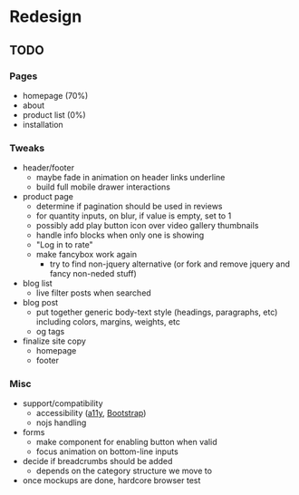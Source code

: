 # Redesign

## TODO

### Pages

- homepage (70%)
- about
- product list (0%)
- installation

### Tweaks

- header/footer
  - maybe fade in animation on header links underline
  - build full mobile drawer interactions
- product page
  - determine if pagination should be used in reviews
  - for quantity inputs, on blur, if value is empty, set to 1
  - possibly add play button icon over video gallery thumbnails
  - handle info blocks when only one is showing
  - "Log in to rate"
  - make fancybox work again
    - try to find non-jquery alternative (or fork and remove jquery and fancy non-neded stuff)
- blog list
  - live filter posts when searched
- blog post
  - put together generic body-text style (headings, paragraphs, etc) including colors, margins, weights, etc
  - og tags
- finalize site copy
  - homepage
  - footer

### Misc

- support/compatibility
  - accessibility ([a11y](http://a11yproject.com/checklist.html), [Bootstrap](https://getbootstrap.com/docs/3.3/getting-started/#accessibility))
  - nojs handling
- forms
  - make component for enabling button when valid
  - focus animation on bottom-line inputs
- decide if breadcrumbs should be added
  - depends on the category structure we move to
- once mockups are done, hardcore browser test
